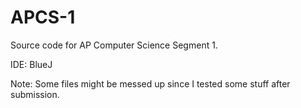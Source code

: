 # APCS-1

Source code for AP Computer Science Segment 1. 

IDE: BlueJ

Note: Some files might be messed up since I tested some stuff after submission. 
